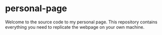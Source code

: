 # personal-page

Welcome to the source code to my personal page. This repository contains everything you need to replicate the webpage on your own machine.